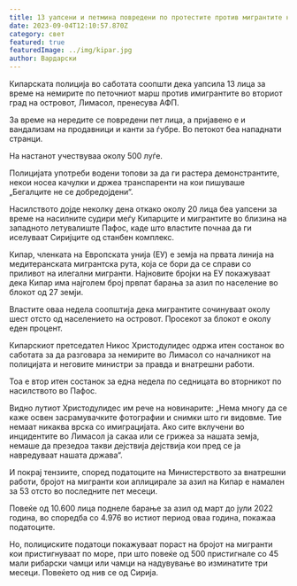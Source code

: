 ```yaml
---
title: 13 уапсени и петмина повредени по протестите против мигрантите на Кипар
date: 2023-09-04T12:10:57.870Z
category: свет
featured: true
featuredImage: ../img/kipar.jpg
author: Вардарски
---
```

Кипарската полиција во саботата соопшти дека уапсила 13 лица за време на немирите по петочниот марш против имигрантите во вториот град на островот, Лимасол, пренесува АФП.

За време на нередите се повредени пет лица, а пријавено е и вандализам на продавници и канти за ѓубре. Во петокот беа нападнати странци.

На настанот учествуваа околу 500 луѓе.

Полицијата употреби водени топови за да ги растера демонстрантите, некои носеа качулки и држеа транспаренти на кои пишуваше „Бегалците не се добредојдени“.

Насилството дојде неколку дена откако околу 20 лица беа уапсени за време на насилните судири меѓу Кипарците и мигрантите во близина на западното летувалиште Пафос, каде што властите почнаа да ги иселуваат Сиријците од станбен комплекс.

Кипар, членката на Европската унија (ЕУ) е земја на првата линија на медитеранската мигрантска рута, која се бори да се справи со приливот на илегални мигранти. Најновите бројки на ЕУ покажуваат дека Кипар има најголем број првпат барања за азил по население во блокот од 27 земји.

Властите оваа недела соопштија дека мигрантите сочинуваат околу шест отсто од населението на островот. Просекот за блокот е околу еден процент.

Кипарскиот претседател Никос Христодулидес одржа итен состанок во саботата за да разговара за немирите во Лимасол со началникот на полицијата и неговите министри за правда и внатрешни работи.

Тоа е втор итен состанок за една недела по седницата во вторникот по насилството во Пафос.

Видно лутиот Христодулидес им рече на новинарите: „Нема многу да се каже освен засрамувачките фотографии и снимки што ги видовме. Тие немаат никаква врска со имиграцијата. Ако сите вклучени во инцидентите во Лимасол ја сакаа или се грижеа за нашата земја, немаше да презедоа такви дејствија дејствија кои пред се ја навредуваат нашата држава“.

И покрај тензиите, според податоците на Министерството за внатрешни работи, бројот на мигранти кои аплицирале за азил на Кипар е намален за 53 отсто во последните пет месеци.

Повеќе од 10.600 лица поднеле барање за азил од март до јули 2022 година, во споредба со 4.976 во истиот период оваа година, покажаа податоците.

Но, полициските податоци покажуваат пораст на бројот на мигранти кои пристигнуваат по море, при што повеќе од 500 пристигнале со 45 мали рибарски чамци или чамци на надувување во изминатите три месеци. Повеќето од нив се од Сирија.